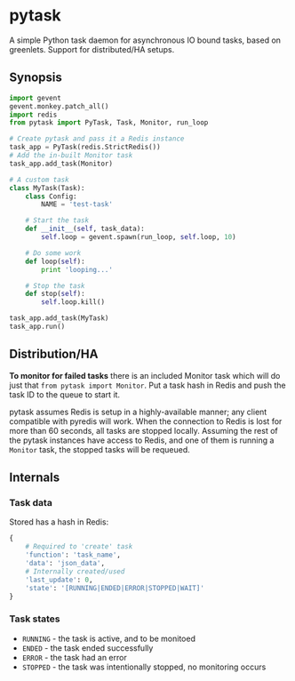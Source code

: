 # pytask

A simple Python task daemon for asynchronous IO bound tasks, based on greenlets. Support for distributed/HA setups.

## Synopsis

```python
import gevent
gevent.monkey.patch_all()
import redis
from pytask import PyTask, Task, Monitor, run_loop

# Create pytask and pass it a Redis instance
task_app = PyTask(redis.StrictRedis())
# Add the in-built Monitor task
task_app.add_task(Monitor)

# A custom task
class MyTask(Task):
    class Config:
        NAME = 'test-task'

    # Start the task
    def __init__(self, task_data):
        self.loop = gevent.spawn(run_loop, self.loop, 10)

    # Do some work
    def loop(self):
        print 'looping...'

    # Stop the task
    def stop(self):
        self.loop.kill()

task_app.add_task(MyTask)
task_app.run()
```


## Distribution/HA

**To monitor for failed tasks** there is an included Monitor task which will do just that `from pytask import Monitor`. Put a task hash in Redis and push the task ID to the queue to start it.

pytask assumes Redis is setup in a highly-available manner; any client compatible with pyredis will work. When the connection to Redis is lost for more than 60 seconds, all tasks are stopped locally. Assuming the rest of the pytask instances have access to Redis, and one of them is running a `Monitor` task, the stopped tasks will be requeued.


## Internals

### Task data

Stored has a hash in Redis:

```py
{
    # Required to 'create' task
    'function': 'task_name',
    'data': 'json_data',
    # Internally created/used
    'last_update': 0,
    'state': '[RUNNING|ENDED|ERROR|STOPPED|WAIT]'
}
```

### Task states

+ `RUNNING` - the task is active, and to be monitoed
+ `ENDED` - the task ended successfully
+ `ERROR` - the task had an error
+ `STOPPED` - the task was intentionally stopped, no monitoring occurs
